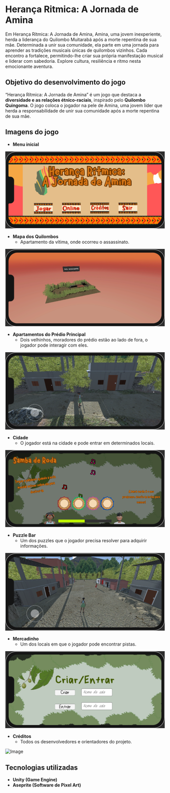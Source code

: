 # Herança Ritmica: A Jornada de Amina

Em Herança Rítmica: A Jornada de Amina, Amina, uma jovem inexperiente, herda a liderança do Quilombo Muitarabá após a morte repentina de sua mãe. Determinada a unir sua comunidade, ela parte em uma jornada para aprender as tradições musicais únicas de quilombos vizinhos. Cada encontro a fortalece, permitindo-lhe criar sua própria manifestação musical e liderar com sabedoria. Explore cultura, resiliência e ritmo nesta emocionante aventura.

## Objetivo do desenvolvimento do jogo

“Herança Rítmica: A Jornada de Amina” é um jogo que destaca a **diversidade e as relações étnico-raciais**, inspirado pelo **Quilombo Quingoma**. O jogo coloca o jogador na pele de Amina, uma jovem líder que herda a responsabilidade de unir sua comunidade após a morte repentina de sua mãe.

## Imagens do jogo

- **Menu inicial**
  
![Image](./Docs/Images/Menu.png)

- **Mapa dos Quilombos**
  - Apartamento da vítima, onde ocorreu o assassinato.
  
![Image](./Docs/Images/Mapa.png)

- **Apartamentos do Prédio Principal**
  - Dois velhinhos, moradores do prédio estão ao lado de fora, o jogador pode interagir com eles.

![Image](./Docs/Images/Quingoma.png)

- **Cidade**
  - O jogador está na cidade e pode entrar em determinados locais.

![Image](./Docs/Images/Samba%20de%20Roda.png)

- **Puzzle Bar**
  - Um dos puzzles que o jogador precisa resolver para adquirir informações.

![Image](./Docs/Images/Sol%20Nascente.png)

- **Mercadinho**
  - Um dos locais em que o jogador pode encontrar pistas.

![Image](./Docs/Images/Online.png)

- **Créditos**
  - Todos os desenvolvedores e orientadores do projeto.

![Image](./Docs/Images/Credits.png)

## Tecnologias utilizadas

- **Unity (Game Engine)**
- **Aseprite (Software de Pixel Art)**